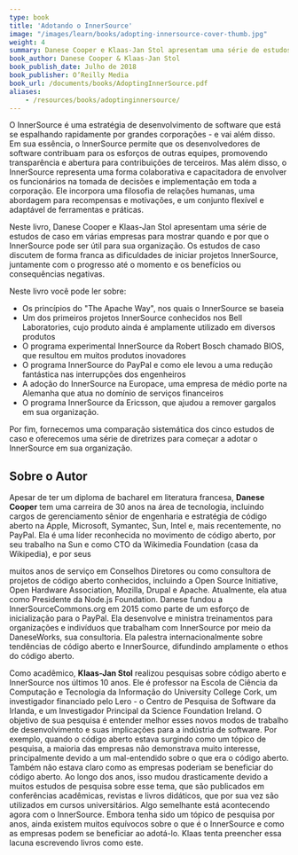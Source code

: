 ```yaml
---
type: book
title: 'Adotando o InnerSource'
image: "/images/learn/books/adopting-innersource-cover-thumb.jpg"
weight: 4
summary: Danese Cooper e Klaas-Jan Stol apresentam uma série de estudos de caso em várias empresas para mostrar quando e por que o InnerSource pode ser útil para sua organização. Os estudos de caso discutem de forma franca as dificuldades de iniciar projetos InnerSource, juntamente com o progresso até o momento e os benefícios ou consequências negativas.
book_author: Danese Cooper & Klaas-Jan Stol
book_publish_date: Julho de 2018
book_publisher: O’Reilly Media
book_url: /documents/books/AdoptingInnerSource.pdf
aliases:
    - /resources/books/adoptinginnersource/
---
```


O InnerSource é uma estratégia de desenvolvimento de software que está se espalhando rapidamente por grandes corporações - e vai além disso. Em sua essência, o InnerSource permite que os desenvolvedores de software contribuam para os esforços de outras equipes, promovendo transparência e abertura para contribuições de terceiros. Mas além disso, o InnerSource representa uma forma colaborativa e capacitadora de envolver os funcionários na tomada de decisões e implementação em toda a corporação. Ele incorpora uma filosofia de relações humanas, uma abordagem para recompensas e motivações, e um conjunto flexível e adaptável de ferramentas e práticas.

Neste livro, Danese Cooper e Klaas-Jan Stol apresentam uma série de estudos de caso em várias empresas para mostrar quando e por que o InnerSource pode ser útil para sua organização. Os estudos de caso discutem de forma franca as dificuldades de iniciar projetos InnerSource, juntamente com o progresso até o momento e os benefícios ou consequências negativas.

Neste livro você pode ler sobre:

* Os princípios do "The Apache Way", nos quais o InnerSource se baseia
* Um dos primeiros projetos InnerSource conhecidos nos Bell Laboratories, cujo produto ainda é amplamente utilizado em diversos produtos
* O programa experimental InnerSource da Robert Bosch chamado BIOS, que resultou em muitos produtos inovadores
* O programa InnerSource do PayPal e como ele levou a uma redução fantástica nas interrupções dos engenheiros
* A adoção do InnerSource na Europace, uma empresa de médio porte na Alemanha que atua no domínio de serviços financeiros
* O programa InnerSource da Ericsson, que ajudou a remover gargalos em sua organização.

Por fim, fornecemos uma comparação sistemática dos cinco estudos de caso e oferecemos uma série de diretrizes para começar a adotar o InnerSource em sua organização.

## Sobre o Autor

Apesar de ter um diploma de bacharel em literatura francesa, **Danese Cooper** tem uma carreira de 30 anos na área de tecnologia, incluindo cargos de gerenciamento sênior de engenharia e estratégia de código aberto na Apple, Microsoft, Symantec, Sun, Intel e, mais recentemente, no PayPal. Ela é uma líder reconhecida no movimento de código aberto, por seu trabalho na Sun e como CTO da Wikimedia Foundation (casa da Wikipedia), e por seus

 muitos anos de serviço em Conselhos Diretores ou como consultora de projetos de código aberto conhecidos, incluindo a Open Source Initiative, Open Hardware Association, Mozilla, Drupal e Apache. Atualmente, ela atua como Presidente da Node.js Foundation. Danese fundou a InnerSourceCommons.org em 2015 como parte de um esforço de inicialização para o PayPal. Ela desenvolve e ministra treinamentos para organizações e indivíduos que trabalham com InnerSource por meio da DaneseWorks, sua consultoria. Ela palestra internacionalmente sobre tendências de código aberto e InnerSource, difundindo amplamente o ethos do código aberto.

Como acadêmico, **Klaas-Jan Stol** realizou pesquisas sobre código aberto e InnerSource nos últimos 10 anos. Ele é professor na Escola de Ciência da Computação e Tecnologia da Informação do University College Cork, um investigador financiado pelo Lero - o Centro de Pesquisa de Software da Irlanda, e um Investigador Principal da Science Foundation Ireland. O objetivo de sua pesquisa é entender melhor esses novos modos de trabalho de desenvolvimento e suas implicações para a indústria de software. Por exemplo, quando o código aberto estava surgindo como um tópico de pesquisa, a maioria das empresas não demonstrava muito interesse, principalmente devido a um mal-entendido sobre o que era o código aberto. Também não estava claro como as empresas poderiam se beneficiar do código aberto. Ao longo dos anos, isso mudou drasticamente devido a muitos estudos de pesquisa sobre esse tema, que são publicados em conferências acadêmicas, revistas e livros didáticos, que por sua vez são utilizados em cursos universitários. Algo semelhante está acontecendo agora com o InnerSource. Embora tenha sido um tópico de pesquisa por anos, ainda existem muitos equívocos sobre o que é o InnerSource e como as empresas podem se beneficiar ao adotá-lo. Klaas tenta preencher essa lacuna escrevendo livros como este.